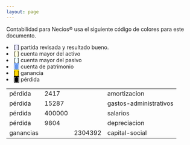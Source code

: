 ```yaml
--- 
layout: page
--- 
```


Contabilidad para Necios® usa el siguiente código de colores para este documento.
<li><span style='background-color: lavender'>[    ]</span> partida revisada y resultado bueno. </li>
<li><span style='background-color: lightyellow'>[    ]</span> cuenta mayor del activo </li>
<li><span style='background-color: azure'>[    ]</span> cuenta mayor del pasivo </li>
<li><span style='color: white; background-color: cornflowerblue'>[    ]</span> cuenta de patrimonio </li>
<li><span style='background-color: gold'>[    ]</span> ganancia </li>
<li><span style='color: white; background-color: black'>[    ]</span> pérdida </li>
<table><tbody>
<tr><td>pérdida</td><td>2417</td><td></td><td>amortizacion</td></tr>
<tr><td>pérdida</td><td>15287</td><td></td><td>gastos-administrativos</td></tr>
<tr><td>pérdida</td><td>400000</td><td></td><td>salarios</td></tr>
<tr><td>pérdida</td><td>9804</td><td></td><td>depreciacion</td></tr>
<tr><td> ganancias </td><td> </td><td>2304392</td><td>capital-social</td></tr>
<table><tbody>
